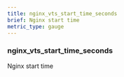 ```yaml
---
title: nginx_vts_start_time_seconds
brief: Nginx start time
metric_type: gauge
---
```

### nginx_vts_start_time_seconds

Nginx start time